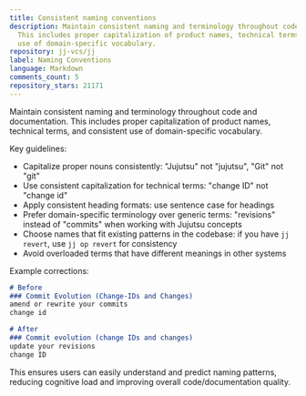 ```yaml
---
title: Consistent naming conventions
description: Maintain consistent naming and terminology throughout code and documentation.
  This includes proper capitalization of product names, technical terms, and consistent
  use of domain-specific vocabulary.
repository: jj-vcs/jj
label: Naming Conventions
language: Markdown
comments_count: 5
repository_stars: 21171
---
```


Maintain consistent naming and terminology throughout code and documentation. This includes proper capitalization of product names, technical terms, and consistent use of domain-specific vocabulary.

Key guidelines:
- Capitalize proper nouns consistently: "Jujutsu" not "jujutsu", "Git" not "git"
- Use consistent capitalization for technical terms: "change ID" not "change id"  
- Apply consistent heading formats: use sentence case for headings
- Prefer domain-specific terminology over generic terms: "revisions" instead of "commits" when working with Jujutsu concepts
- Choose names that fit existing patterns in the codebase: if you have `jj revert`, use `jj op revert` for consistency
- Avoid overloaded terms that have different meanings in other systems

Example corrections:
```markdown
# Before
### Commit Evolution (Change-IDs and Changes)
amend or rewrite your commits
change id

# After  
### Commit evolution (change IDs and changes)
update your revisions
change ID
```

This ensures users can easily understand and predict naming patterns, reducing cognitive load and improving overall code/documentation quality.